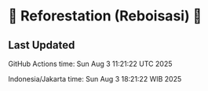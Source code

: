 
# 🌳 Reforestation (Reboisasi) 🌲

## Last Updated

GitHub Actions time: Sun Aug  3 11:21:22 UTC 2025

Indonesia/Jakarta time: Sun Aug  3 18:21:22 WIB 2025
